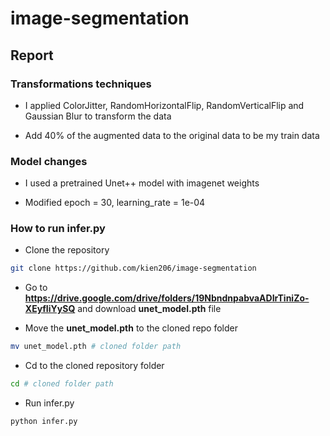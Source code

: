 # image-segmentation

## Report

### Transformations techniques

- I applied ColorJitter, RandomHorizontalFlip, RandomVerticalFlip and Gaussian Blur to transform the data

- Add 40% of the augmented data to the original data to be my train data

### Model changes

- I used a pretrained Unet++ model with imagenet weights

- Modified epoch = 30, learning_rate = 1e-04

### How to run infer.py

- Clone the repository

```sh
git clone https://github.com/kien206/image-segmentation
```

- Go to **https://drive.google.com/drive/folders/19NbndnpabvaADIrTiniZo-XEyfIiYySQ** and download **unet_model.pth** file

- Move the **unet_model.pth** to the cloned repo folder
  
```sh
mv unet_model.pth # cloned folder path
```

- Cd to the cloned repository folder
```sh
cd # cloned folder path
```

- Run infer.py
```sh
python infer.py
```
